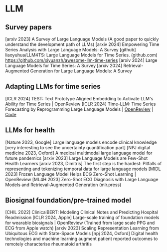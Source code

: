  # LLM

## Survey papers
[arxiv 2023] A Survey of Large Language Models  (A good paper to quickly understand the development path of LLMs)
[arxiv 2024] Empowering Time Series Analysis with Large Language Models: A Survey
[github] liaoyuhua/LLM4TS: Large Language Models for Time Series. (github.com) 
https://github.com/xiyuanzh/awesome-llm-time-series
[arxiv 2024] Large Language Models for Time Series: A Survey
[arxiv 2024] Retrieval-Augmented Generation for Large Language Models: A Survey

## Adapting LLMs for time series
[ICLR 2024] TEST: Text Prototype Aligned Embedding to Activate LLM's Ability for Time Series | OpenReview
[ICLR 2024] Time-LLM: Time Series Forecasting by Reprogramming Large Language Models | [OpenReview](https://openreview.net/forum?id=Unb5CVPtae) | [Code](https://github.com/KimMeen/Time-LLM)

## LLMs for health
[Nature 2023, Google] Large language models encode clinical knowledge [very interesting to see the uncertainty quantification part]
[NPJ digital medicine 2023, Oxford] A medical multimodal large language model for future pandemics
[arxiv 2023] Large Language Models are Few-Shot Health Learners
[arxiv 2023, Dimitris] The first step is the hardest: Pitfalls of representing and tokenizing temporal data for large language models
[MIDL 2023] Frozen Language Model Helps ECG Zero-Shot Learning | OpenReview
[ML4H 2023]  Zero-Shot ECG Diagnosis with Large Language Models and Retrieval-Augmented Generation (mlr.press)

## Biosignal foundation/pre-trained model
[CHIL 2022] ClinicalBERT: Modeling Clinical Notes and Predicting Hospital Readmission
[ICLR 2024, Apple] Large-scale training of foundation models for wearable biosignals | OpenReview (Trained from large scale PPG and ECG from Apple watch)
[arxiv 2023] Scaling Representation Learning from Ubiquitous ECG with State-Space Models
[npj 2024, Oxford] Digital health technologies and machine learning augment patient reported outcomes to remotely characterise rheumatoid arthritis
